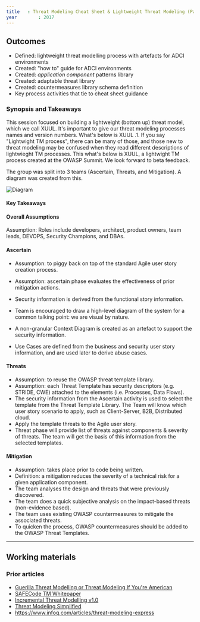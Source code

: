 ```yaml
---
title   : Threat Modeling Cheat Sheet & Lightweight Threat Modeling (Part I)
year		: 2017
---
```


## Outcomes

- Defined: lightweight threat modelling process with artefacts for ADCI environments
- Created: "how to" guide for ADCI environments
- Created: *application component* patterns library
- Created: adaptable threat library
- Created: countermeasures library schema definition
- Key process activities that tie to cheat sheet guidance

### Synopsis and Takeaways

This session focused on building a lightweight (bottom up) threat model, which we call XUUL.  It's important to give our threat modeling processes names and version numbers.  What's below is XUUL .1.  If you say "Lightwight TM process", there can be many of those, and those new to threat modeling may be confused when they read different descriptions of lightwieght TM processes.  This what's below is XUUL, a lightwight TM process created at the OWASP Summit.  We look forward to beta feedback.

The group was split into 3 teams (Ascertain, Threats, and Mitigation).  A diagram was created from this.

![Diagram](https://raw.githubusercontent.com/OWASP/owasp-summit-2017/master/Working-Sessions/Threat-Model/cheat-sheet/lightweight.jpg)

#### Key Takeaways

#### Overall Assumptions
Assumption: Roles include developers, architect, product owners, team leads, DEVOPS, Security Champions, and DBAs.

#### Ascertain
- Assumption:  to piggy back on top of the standard Agile user story creation process.
- Assumption:  ascertain phase evaluates the effectiveness of prior mitigation actions.

- Security information is derived from the functional story information.
- Team is encouraged to draw a high-level diagram of the system for a common talking point:  we are visual by nature.
- A non-granular Context Diagram is created as an artefact to support the security information.
- Use Cases are defined from the business and security user story information, and are used later to derive abuse cases.

#### Threats
- Assumption:  to reuse the OWASP threat template library.
- Assumption: each Threat Template has security descriptors (e.g. STRIDE, CWE) attached to the elements (i.e. Processes, Data Flows).
- The security information from the Ascertain activity is used to select the template from the Threat Template Library. The Team will know which user story scenario to apply, such as Client-Server, B2B, Distributed cloud.
- Apply the template threats to the Agile user story.
- Threat phase will provide list of threats against components & severity of threats. The team will get the basis of this information from the selected templates.

#### Mitigation
- Assumption: takes place prior to code being written.
- Definition: a mitigation reduces the severity of a technical risk for a given application component.
- The team analyses the design and threats that were previously discovered.
- The team does a quick subjective analysis on the impact-based threats (non-evidence based).
- The team uses existing OWASP countermeasures to mitigate the associated threats.
- To quicken the process, OWASP countermeasures should be added to the OWASP Threat Templates.

---

## Working materials

### Prior articles

- [Guerilla Threat Modelling or Threat Modeling If You're American](https://blogs.msdn.microsoft.com/ptorr/2005/02/22/guerrilla-threat-modelling-or-threat-modeling-if-youre-american/)
- [SAFECode TM Whitepaper](https://www.safecode.org/wp-content/uploads/2017/05/SAFECode_TM_Whitepaper.pdf)
- [Incremental Threat Modelling v1.0](http://schd.ws/hosted_files/appseceurope2017/df/Incremental%20Threat%20Modelling%20v1.0.pptx)
- [Threat Modeling Simplified](https://www.safaribooksonline.com/blog/2016/02/09/threat-modeling-simplified/)
- https://www.infoq.com/articles/threat-modeling-express


